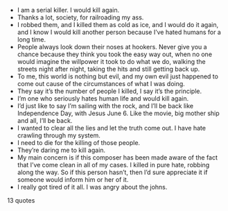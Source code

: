  - I am a serial killer. I would kill again.
 - Thanks a lot, society, for railroading my ass.
 - I robbed them, and I killed them as cold as ice, and I would do it again, and I know I would kill another person because I’ve hated humans for a long time.
 - People always look down their noses at hookers. Never give you a chance because they think you took the easy way out, when no one would imagine the willpower it took to do what we do, walking the streets night after night, taking the hits and still getting back up.
 - To me, this world is nothing but evil, and my own evil just happened to come out cause of the circumstances of what I was doing.
 - They say it’s the number of people I killed, I say it’s the principle.
 - I’m one who seriously hates human life and would kill again.
 - I’d just like to say I’m sailing with the rock, and I’ll be back like Independence Day, with Jesus June 6. Like the movie, big mother ship and all, I’ll be back.
 - I wanted to clear all the lies and let the truth come out. I have hate crawling through my system.
 - I need to die for the killing of those people.
 - They’re daring me to kill again.
 - My main concern is if this composer has been made aware of the fact that I’ve come clean in all of my cases. I killed in pure hate, robbing along the way. So if this person hasn’t, then I’d sure appreciate it if someone would inform him or her of it.
 - I really got tired of it all. I was angry about the johns.

13 quotes